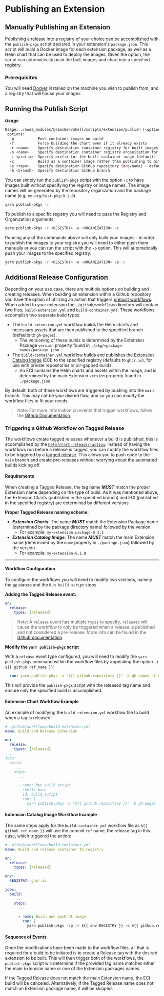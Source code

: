 # Publishing an Extension

## Manually Publishing an Extension

Publishing a release into a registry of your choice can be accomplished with the `publish-pkgs` script declared in your extension's `package.json`. This script will build a Docker image for each extension package, as well as a Helm chart that can be used to deploy the images. Given the option, the script can automatically push the built images and chart into a specified registry.

### Prerequisites

You will need [Docker](https://docs.docker.com/get-docker/) installed on the machine you wish to publish from, and a registry that will house your images.

## Running the Publish Script

___Usage___
```sh
Usage: ./node_modules/@rancher/shell/scripts/extension/publish [<options>] [plugins]
 options:
  -p           Push container images on build
  -f           Force building the chart even if it already exists
  -r <name>    Specify destination container registry for built images
  -o <name>    Specify destination container registry organization for built images
  -i <prefix>  Specify prefix for the built container image (default: 'ui-extension-')
  -c           Build as a container image rather than publishing to Github
  -s <repo>    Specify destination GitHub repository (org/name) - defaults to the git origin
  -b <branch>  Specify destination GitHub branch
```

You can simply run the `publish-pkgs` script with the option `-c` to have images built without specifying the registry or image names. The image names will be generated by the repository organization and the package name (e.g. `my-org/test-pkg:0.1.0`).

```sh
yarn publish-pkgs -c
```

To publish to a specific registry you will need to pass the Registry and Organization arguments:

```sh
yarn publish-pkgs -r <REGISTRY> -o <ORGANIZATION> -c
```

Running any of the commands above will only build your images - in order to publish the images to your registry you will need to either push them manually or you can run the script with the `-p` option. This will automatically push your images to the specified registry.

```sh
yarn publish-pkgs -r <REGISTRY> -o <ORGANIZATION> -p -c
```

## Additional Release Configuration

Depending on your use case, there are multiple options on building and creating releases. When building an extension within a Github repository you have the option of utilizing an action that triggers [prebuilt workflows](https://github.com/rancher/dashboard/tree/master/shell/creators/pkg/files/.github/workflows). When added to your extension the `./github/workflows` directory will contain two files, `build-extension.yml` and `build-container.yml`. These workflows accomplish two seperate build types:

- The `build-extension.yml` workflow builds the Helm charts and necessary assets that are then published to the specified branch (defaults to `gh-pages`).
  - The versioning of these builds is determined by the Extension Package `version` property found in `./pkg/<package-name>/package.json`
- The `build-container.yml` workflow builds and publishes the [Extension Catalog Image](./advanced/air-gapped-environments) (ECI) to the specified registry (defaults to `ghcr.io`), for use with private repositories or air-gapped builds.
  - An ECI contains the Helm charts and assets within the image, and is determined by the main Extension `version` property found in `./package.json`

By default, both of these workflows are triggered by pushing into the `main` branch. This may not be your disired flow, and so you can modify the workflow files to fit your needs.

> Note: For more information on events that trigger workflows, follow the [Github Documentation](https://docs.github.com/en/actions/using-workflows/events-that-trigger-workflows).

### Triggering a Github Workflow on Tagged Release

The workflows create tagged releases whenever a build is published, this is accomplished by the [`helm/chart-releaser-action`](https://github.com/helm/chart-releaser-action). Instead of having the workflows run before a release is tagged, you can modify the workflow files to be triggered by a [tagged release](https://docs.github.com/en/actions/using-workflows/events-that-trigger-workflows#release). This allows you to push code to the `main` branch and create pre-releases without worrying about the automated builds kicking off.

#### Requirements

When creating a Tagged Release, the tag name ***MUST*** match the proper Extension name depending on the type of build. As it was mentioned above, the Extension Charts (published in the specified branch) and ECI (published in the specified registry) are determined by different versions.

**Proper Tagged Release naming scheme:**
- _**Extension Charts**_: The name ***MUST*** match the Extension Package name (determined by the package directory name) followed by the version.
  - For example: `my-extension-package-0.1.1`
- _**Extension Catalog Image**_: The name ***MUST*** match the main Extension name (determined by the `name` property in `./package.json`) followed by the version
  - For example: `my-extension-0.1.0`

---

#### Workflow Configuration

To configure the workflows you will need to modify two sections, namely the [`on`](https://docs.github.com/en/actions/using-workflows/workflow-syntax-for-github-actions#on) stanza and the `Run build script` steps.

**Adding the Tagged Release event:**
```yaml
on:
  release:
    types: [released]
```

> Note: A `release` event has multiple `types` to specify, `released` will cause the workflow to only be triggered when a release is published and not considered a pre-release. More info can be found in the [Github documentation](https://docs.github.com/en/actions/using-workflows/events-that-trigger-workflows#release).

**Modify the `yarn publish-pkgs` script**

With a `release` event type configured, you will need to modify the `yarn publish-pkgs` command within the workflow files by appending the option `-t ${{ github.ref_name }}`:

```yaml
  run: yarn publish-pkgs -s "${{ github.repository }}" -b gh-pages -t ${{ github.ref_name }}
```

This will provide the `publish-pkgs` script with the released tag name and ensure only the specified build is accomplished.

#### Extension Chart Workflow Example

An example of modifying the `build-extension.yml` workflow file to build when a tag is released:

```yaml
# .github/workflows/build-extension.yml
name: Build and Release Extension

on:
  release:
    types: [released]
...
jobs:
  build:
    ...
    steps:
      ...

      - name: Run build script
        shell: bash
        id: build_script
        run: |
          yarn publish-pkgs -s "${{ github.repository }}" -b gh-pages -t ${{ github.ref_name }}

```

#### Extension Catalog Image Workflow Example

The same steps apply for the `build-container.yml` workflow file as `${{ github.ref_name }}` will use the commit `ref` name, the release tag in this case, which triggered the action:

```yaml
# .github/workflows/build-container.yml
name: Build and release container to registry

on:
  release:
    types: [released]

env:
  REGISTRY: ghcr.io

jobs:
  build:
    ...
    steps:
      ...

      - name: Build and push UI image
        run: |
          yarn publish-pkgs -cp -r ${{ env.REGISTRY }} -o ${{ github.repository_owner }} -t ${{ github.ref_name }}
```

#### Sequence of Events

Once the modifications have been made to the workflow files, all that is required for a build to be initiated is to create a Release tag with the desired extension to be built. This will then trigger both of the workflows, the `publish-pkgs` script will determine if the provided tag name matches either the main Extension name or one of the Extension packages names.

If the Tagged Release does not match the main Extension name, the ECI build will be canceled. Alternatively, if the Tagged Release name does not match an Extension package name, it will be skipped.
 